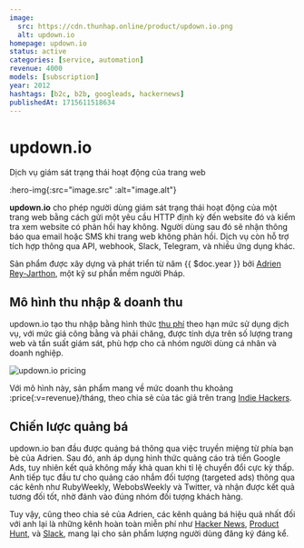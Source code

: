 ```yaml
---
image:
  src: https://cdn.thunhap.online/product/updown.io.png
  alt: updown.io
homepage: updown.io
status: active
categories: [service, automation]
revenue: 4000
models: [subscription]
year: 2012
hashtags: [b2c, b2b, googleads, hackernews]
publishedAt: 1715611518634
---
```


# updown.io

Dịch vụ giám sát trạng thái hoạt động của trang web

:hero-img{:src="image.src" :alt="image.alt"}

__updown.io__ cho phép người dùng giám sát trạng thái hoạt động của một trang web bằng cách gửi một yêu cầu HTTP định kỳ đến website đó và kiểm tra xem website có phản hồi hay không. Người dùng sau đó sẽ nhận thông báo qua email hoặc SMS khi trang web không phản hồi. Dịch vụ còn hỗ trợ tích hợp thông qua API, webhook, Slack, Telegram, và nhiều ứng dụng khác.

Sản phẩm được xây dựng và phát triển từ năm {{ $doc.year }} bởi [Adrien Rey-Jarthon](https://twitter.com/adrienjarthon), một kỹ sư phần mềm người Pháp.

## Mô hình thu nhập & doanh thu

updown.io tạo thu nhập bằng hình thức [thu phí](https://updown.io/#pricing) theo hạn mức sử dụng dịch vụ, với mức giá công bằng và phải chăng, được tính dựa trên số lượng trang web và tần suất giám sát, phù hợp cho cả nhóm người dùng cá nhân và doanh nghiệp.

![updown.io pricing](https://cdn.thunhap.online/product/updown.io+pricing.png)

Với mô hình này, sản phẩm mang về mức doanh thu khoảng :price{:v=revenue}/tháng, theo chia sẻ của tác giả trên trang [Indie Hackers](https://www.indiehackers.com/post/the-marketing-techniques-involved-in-growing-to-4-000-mo-HhnYDeCv2rYrYVad5huZ).

## Chiến lược quảng bá

updown.io ban đầu được quảng bá thông qua việc truyền miệng từ phía bạn bè của Adrien. Sau đó, anh áp dụng hình thức quảng cáo trả tiền Google Ads, tuy nhiên kết quả không mấy khả quan khi tỉ lệ chuyển đổi cực kỳ thấp. Anh tiếp tục đầu tư cho quảng cáo nhắm đối tượng (targeted ads) thông qua các kênh như RubyWeekly, WebobsWeekly và Twitter, và nhận được kết quả tương đối tốt, nhờ đánh vào đúng nhóm đối tượng khách hàng.

Tuy vậy, cũng theo chia sẻ của Adrien, các kênh quảng bá hiệu quả nhất đối với anh lại là những kênh hoàn toàn miễn phí như [Hacker News](https://news.ycombinator.com/item?id=8712386), [Product Hunt](https://www.producthunt.com/products/updown-io#updown-io), và [Slack](https://hashtagnomads.slack.com/apps/A0B0SL8FQ-updownio), mang lại cho sản phẩm lượng người dùng đăng ký đáng kể.
